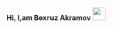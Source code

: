### Hi, I,am Bexruz Akramov <img src="https://media.giphy.com/media/hvRJCFzcasrR4ia7z/giphy.gif" width="30px">
